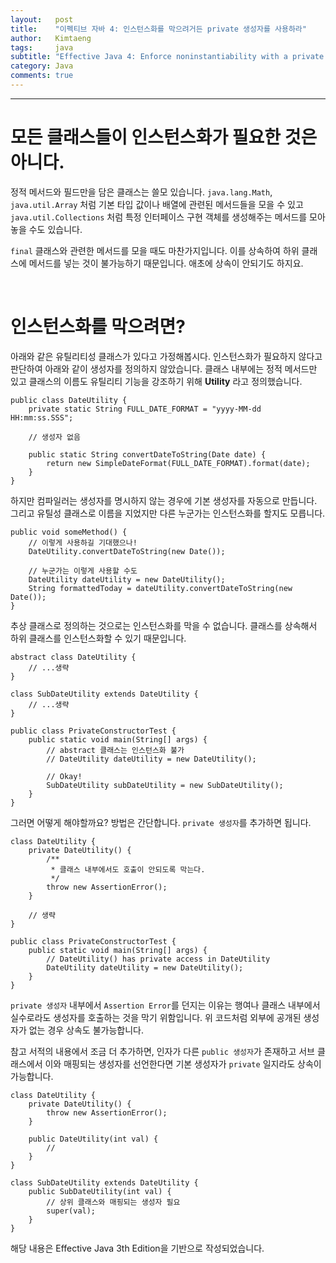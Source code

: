 ```yaml
---
layout:   post
title:    "이펙티브 자바 4: 인스턴스화를 막으려거든 private 생성자를 사용하라"
author:   Kimtaeng
tags: 	  java
subtitle: "Effective Java 4: Enforce noninstantiability with a private constructor" 
category: Java
comments: true
---
```


<hr/>

# 모든 클래스들이 인스턴스화가 필요한 것은 아니다.

정적 메서드와 필드만을 담은 클래스는 쓸모 있습니다.
```java.lang.Math```, ```java.util.Array``` 처럼 기본 타입 값이나 배열에 관련된 메서드들을 모을 수 있고
```java.util.Collections``` 처럼 특정 인터페이스 구현 객체를 생성해주는 메서드를 모아놓을 수도 있습니다.

```final``` 클래스와 관련한 메서드를 모을 때도 마찬가지입니다. 이를 상속하여 하위 클래스에 메서드를 넣는 것이
불가능하기 때문입니다. 애초에 상속이 안되기도 하지요.

<br/>

# 인스턴스화를 막으려면?

아래와 같은 유틸리티성 클래스가 있다고 가정해봅시다. 인스턴스화가 필요하지 않다고 판단하여 아래와 같이
생성자를 정의하지 않았습니다. 클래스 내부에는 정적 메서드만 있고 클래스의 이름도 유틸리티 기능을 강조하기 위해
**Utility** 라고 정의했습니다.

<pre class="line-numbers"><code class="language-java" data-start="1">public class DateUtility {
    private static String FULL_DATE_FORMAT = "yyyy-MM-dd HH:mm:ss.SSS";

    // 생성자 없음

    public static String convertDateToString(Date date) {
        return new SimpleDateFormat(FULL_DATE_FORMAT).format(date);
    }
}
</code></pre>

하지만 컴파일러는 생성자를 명시하지 않는 경우에 기본 생성자를 자동으로 만듭니다. 그리고 유틸성 클래스로
이름을 지었지만 다른 누군가는 인스턴스화를 할지도 모릅니다.

<pre class="line-numbers"><code class="language-java" data-start="1">public void someMethod() {
    // 이렇게 사용하길 기대했으나!
    DateUtility.convertDateToString(new Date());
    
    // 누군가는 이렇게 사용할 수도
    DateUtility dateUtility = new DateUtility();
    String formattedToday = dateUtility.convertDateToString(new Date());
}
</code></pre>

추상 클래스로 정의하는 것으로는 인스턴스화를 막을 수 없습니다. 클래스를 상속해서 하위 클래스를
인스턴스화할 수 있기 때문입니다. 

<pre class="line-numbers"><code class="language-java" data-start="1">abstract class DateUtility {
    // ...생략
}

class SubDateUtility extends DateUtility {
    // ...생략
}

public class PrivateConstructorTest {
    public static void main(String[] args) {
        // abstract 클래스는 인스턴스화 불가
        // DateUtility dateUtility = new DateUtility();

        // Okay!
        SubDateUtility subDateUtility = new SubDateUtility();
    }
}
</code></pre>

그러면 어떻게 해야할까요? 방법은 간단합니다. ```private 생성자```를 추가하면 됩니다.

<pre class="line-numbers"><code class="language-java" data-start="1">class DateUtility {
    private DateUtility() {
        /**
         * 클래스 내부에서도 호출이 안되도록 막는다.
         */
        throw new AssertionError();
    }

    // 생략
}

public class PrivateConstructorTest {
    public static void main(String[] args) {
        // DateUtility() has private access in DateUtility
        DateUtility dateUtility = new DateUtility();
    }
}
</code></pre>

```private 생성자``` 내부에서 ```Assertion Error```를 던지는 이유는 행여나 클래스 내부에서 실수로라도
생성자를 호출하는 것을 막기 위함입니다. 위 코드처럼 외부에 공개된 생성자가 없는 경우 상속도 불가능합니다.

참고 서적의 내용에서 조금 더 추가하면, 인자가 다른 ```public 생성자```가 존재하고 서브 클래스에서
이와 매핑되는 생성자를 선언한다면 기본 생성자가 ```private``` 일지라도 상속이 가능합니다.

<pre class="line-numbers"><code class="language-java" data-start="1">class DateUtility {
    private DateUtility() {
        throw new AssertionError();
    }

    public DateUtility(int val) {
        //
    }
}

class SubDateUtility extends DateUtility {
    public SubDateUtility(int val) {
        // 상위 클래스와 매핑되는 생성자 필요
        super(val);
    }
}
</code></pre>

<div class="post_caption">해당 내용은 Effective Java 3th Edition을 기반으로 작성되었습니다.</div>